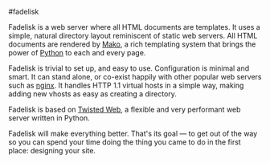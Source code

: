 #fadelisk

Fadelisk is a web server where all HTML documents are templates. It uses a simple, natural directory layout reminiscent of static web servers. All HTML documents are rendered by [Mako], a rich templating system that brings the power of [Python] to each and every page.

Fadelisk is trivial to set up, and easy to use. Configuration is minimal and smart. It can stand alone, or co-exist happily with other popular web servers such as [nginx]. It handles HTTP 1.1 virtual hosts in a simple way, making adding new vhosts as easy as creating a directory.

Fadelisk is based on [Twisted Web][Twisted], a flexible and very performant web server written in Python.

Fadelisk will make everything better. That's its goal &mdash; to get out of the way so you can spend your time doing the thing you came to do in the first place: designing your site.

[Python]: http://www.python.org/
[Twisted]: https://twistedmatrix.com/trac/
[Mako]: http://www.makotemplates.org/
[nginx]: http://wiki.nginx.org/

